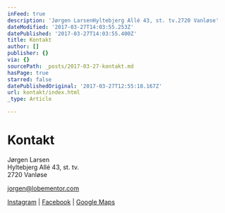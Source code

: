 ```yaml
---
inFeed: true
description: 'Jørgen LarsenHyltebjerg Allé 43, st. tv.2720 Vanløse'
dateModified: '2017-03-27T14:03:55.253Z'
datePublished: '2017-03-27T14:03:55.400Z'
title: Kontakt
author: []
publisher: {}
via: {}
sourcePath: _posts/2017-03-27-kontakt.md
hasPage: true
starred: false
datePublishedOriginal: '2017-03-27T12:55:18.167Z'
url: kontakt/index.html
_type: Article

---
```

# Kontakt

Jørgen Larsen  
Hyltebjerg Allé 43, st. tv.  
2720 Vanløse

jorgen@lobementor.com

[Instagram][0] | [Facebook][1] | [Google Maps][2]

[0]: https://www.instagram.com/lobementor/
[1]: https://www.facebook.com/lobementor
[2]: https://www.google.dk/maps/place/Hyltebjerg+All%C3%A9+43,+2720+Vanl%C3%B8se/@55.682637,12.482908,17z/data=!3m1!4b1!4m8!1m2!2m1!1sJ%C3%B8rgen+Larsen+Hyltebjerg+All%C3%A9+43,+st.+tv.+2720+Vanl%C3%B8se!3m4!1s0x46525161ad809c2b:0xa234af1e51a3c702!8m2!3d55.682634!4d12.485102